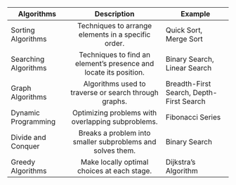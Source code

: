 Algorithms	        | Description                                                      |	Example
--------------------|:----------------------------------------------------------------:|-----------------------------------------|
Sorting Algorithms  |	Techniques to arrange elements in a specific order.	             | Quick Sort, Merge Sort
Searching Algorithms|	Techniques to find an element’s presence and locate its position.| Binary Search, Linear Search
Graph Algorithms    |	Algorithms used to traverse or search through graphs.	           | Breadth-First Search, Depth-First Search
Dynamic Programming |	Optimizing problems with overlapping subproblems.	               | Fibonacci Series
Divide and Conquer  |	Breaks a problem into smaller subproblems and solves them.       | Binary Search
Greedy Algorithms   | Make locally optimal choices at each stage.	                     | Dijkstra’s Algorithm
